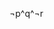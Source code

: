 <!-- p: DATA_END_FLAG está off
     q: ERROR_CODE é zero
     r: CHECK_SOMA menor que 1000 -->
     
<!-- b) DATA_END_FLAG on e ERROR_CODE zero e CHECK_SOMA = 1000 -->

¬p^q^¬r 
